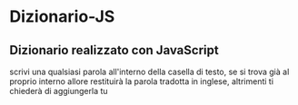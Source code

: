 # Dizionario-JS
## Dizionario realizzato con JavaScript
scrivi una qualsiasi parola all'interno della casella di testo, se si trova già al proprio interno allore restituirà la parola tradotta in inglese, altrimenti ti chiederà di aggiungerla tu
